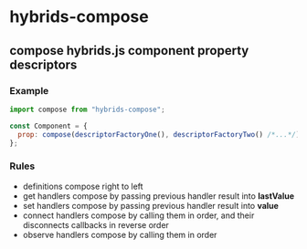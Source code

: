 # hybrids-compose

## compose hybrids.js component property descriptors

### Example

```javascript 1.8
import compose from "hybrids-compose";

const Component = {
  prop: compose(descriptorFactoryOne(), descriptorFactoryTwo() /*...*/),
};
```

### Rules

- definitions compose right to left
- get handlers compose by passing previous handler result into **lastValue**
- set handlers compose by passing previous handler result into **value**
- connect handlers compose by calling them in order, and their disconnects callbacks in reverse order
- observe handlers compose by calling them in order
